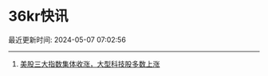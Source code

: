 # 36kr快讯

最近更新时间: 2024-05-07 07:02:56

--- 
1. [美股三大指数集体收涨，大型科技股多数上涨](https://www.36kr.com/newsflashes/2764981792422913) 
